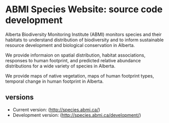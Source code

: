 # ABMI Species Website: source code development

Alberta Biodiversity Monitoring Institute (ABMI) monitors species and their habitats to understand distribution of biodiversity and to inform sustainable resource development and biological conservation in Alberta.

We provide informaion on spatial distribution, habitat associations, responses to human footprint, and predicted relative abundance distributions for a wide variety of species in Alberta.

We provide maps of native vegetation, maps of human footprint types, temporal change in human footprint in Alberta.

## versions

* Current version: (http://species.abmi.ca/)
* Development version: (http://species.abmi.ca/development/)

